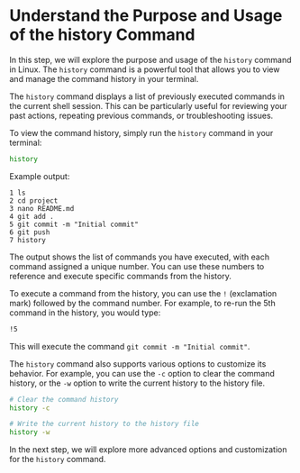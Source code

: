 # Understand the Purpose and Usage of the history Command

In this step, we will explore the purpose and usage of the `history` command in Linux. The `history` command is a powerful tool that allows you to view and manage the command history in your terminal.

The `history` command displays a list of previously executed commands in the current shell session. This can be particularly useful for reviewing your past actions, repeating previous commands, or troubleshooting issues.

To view the command history, simply run the `history` command in your terminal:

```bash
history
```

Example output:

```
1 ls
2 cd project
3 nano README.md
4 git add .
5 git commit -m "Initial commit"
6 git push
7 history
```

The output shows the list of commands you have executed, with each command assigned a unique number. You can use these numbers to reference and execute specific commands from the history.

To execute a command from the history, you can use the `!` (exclamation mark) followed by the command number. For example, to re-run the 5th command in the history, you would type:

```bash
!5
```

This will execute the command `git commit -m "Initial commit"`.

The `history` command also supports various options to customize its behavior. For example, you can use the `-c` option to clear the command history, or the `-w` option to write the current history to the history file.

```bash
# Clear the command history
history -c

# Write the current history to the history file
history -w
```

In the next step, we will explore more advanced options and customization for the `history` command.
